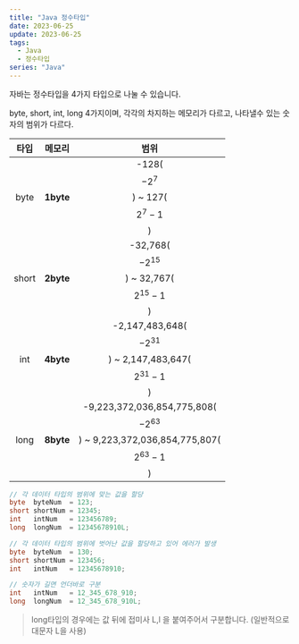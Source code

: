 ```yaml
---
title: "Java 정수타입"
date: 2023-06-25
update: 2023-06-25
tags:
  - Java
  - 정수타입
series: "Java"
---
```


자바는 정수타입을 4가지 타입으로 나눌 수 있습니다.

byte, short, int, long 4가지이며, 각각의 차지하는 메모리가 다르고, 나타낼수 있는 숫자의 범위가 다르다.

| 타입 |    메모리    |                                         범위                                          |
|:---:|:---------:|:-----------------------------------------------------------------------------------:|
| byte | **1byte** |                        -128($$-2^{7}$$) ~ 127($$2^{7} - 1$$)                        |
| short | **2byte** |                    -32,768($$-2^{15}$$) ~ 32,767($$2^{15} - 1$$)                    |
| int | **4byte** |             -2,147,483,648($$-2^{31}$$) ~ 2,147,483,647($$2^{31} - 1$$)             |
| long | **8byte** | -9,223,372,036,854,775,808($$-2^{63}$$) ~ 9,223,372,036,854,775,807($$2^{63} - 1$$) |


```java
// 각 데이터 타입의 범위에 맞는 값을 할당 
byte  byteNum  = 123;
short shortNum = 12345;
int   intNum   = 123456789;
long  longNum  = 12345678910L;

// 각 데이터 타입의 범위에 벗어난 값을 할당하고 있어 에러가 발생 
byte  byteNum  = 130;
short shortNum = 123456;
int   intNum   = 12345678910;

// 숫자가 길면 언더바로 구분 
int   intNum   = 12_345_678_910;
long  longNum  = 12_345_678_910L;
```

> long타입의 경우에는 값 뒤에 접미사 L,l 을 붙여주어서 구분합니다. (일반적으로 대문자 L을 사용) 
